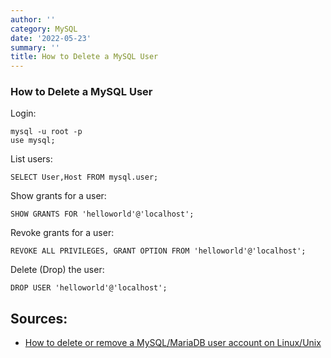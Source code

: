 ```yaml
---
author: ''
category: MySQL
date: '2022-05-23'
summary: ''
title: How to Delete a MySQL User
---
```


### How to Delete a MySQL User

Login:

    mysql -u root -p
    use mysql;

List users:

    SELECT User,Host FROM mysql.user;

Show grants for a user:

    SHOW GRANTS FOR 'helloworld'@'localhost';

Revoke grants for a user:

    REVOKE ALL PRIVILEGES, GRANT OPTION FROM 'helloworld'@'localhost';

Delete (Drop) the user:

    DROP USER 'helloworld'@'localhost';


## Sources:

* [How to delete or remove a MySQL/MariaDB user account on Linux/Unix](https://www.cyberciti.biz/faq/how-to-delete-remove-user-account-in-mysql-mariadb/)